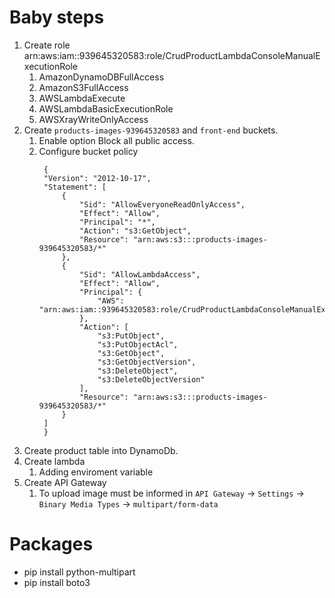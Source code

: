 # Baby steps

1.  Create role arn:aws:iam::939645320583:role/CrudProductLambdaConsoleManualExecutionRole
    1.  AmazonDynamoDBFullAccess
    2.  AmazonS3FullAccess
    3.  AWSLambdaExecute
    4.  AWSLambdaBasicExecutionRole
    5.  AWSXrayWriteOnlyAccess
2.  Create `products-images-939645320583` and `front-end` buckets.
    1. Enable option Block all public access.
    2. Configure bucket policy
       ```
        {
        "Version": "2012-10-17",
        "Statement": [
            {
                "Sid": "AllowEveryoneReadOnlyAccess",
                "Effect": "Allow",
                "Principal": "*",
                "Action": "s3:GetObject",
                "Resource": "arn:aws:s3:::products-images-939645320583/*"
            },
            {
                "Sid": "AllowLambdaAccess",
                "Effect": "Allow",
                "Principal": {
                    "AWS": "arn:aws:iam::939645320583:role/CrudProductLambdaConsoleManualExecutionRole"
                },
                "Action": [
                    "s3:PutObject",
                    "s3:PutObjectAcl",
                    "s3:GetObject",
                    "s3:GetObjectVersion",
                    "s3:DeleteObject",
                    "s3:DeleteObjectVersion"
                ],
                "Resource": "arn:aws:s3:::products-images-939645320583/*"
            }
        ]
        }
       ```
3.  Create product table into DynamoDb.
4.  Create lambda
    1.  Adding enviroment variable
5.  Create API Gateway
    1.  To upload image must be informed in `API Gateway` -> `Settings` -> `Binary Media Types` -> `multipart/form-data`

# Packages

- pip install python-multipart
- pip install boto3
